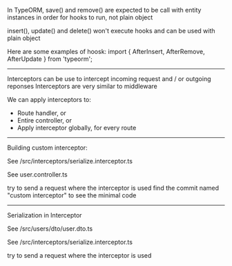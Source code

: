 In TypeORM, save() and remove() are expected
to be call with entity instances in order for hooks to run, not plain object

insert(), update() and delete() won't execute hooks and can be used with plain object

Here are some examples of hoosk:
import { AfterInsert, AfterRemove, AfterUpdate } from 'typeorm';

---

Interceptors can be use to intercept incoming request and / or outgoing reponses
Interceptors are very similar to middleware

We can apply interceptors to:

- Route handler, or
- Entire controller, or
- Apply interceptor globally, for every route

---

Building custom interceptor:

See /src/interceptors/serialize.interceptor.ts

See user.controller.ts

try to send a request where the interceptor is used
find the commit named "custom interceptor" to see the minimal code

---

Serialization in Interceptor

See /src/users/dto/user.dto.ts

See /src/interceptors/serialize.interceptor.ts

try to send a request where the interceptor is used

